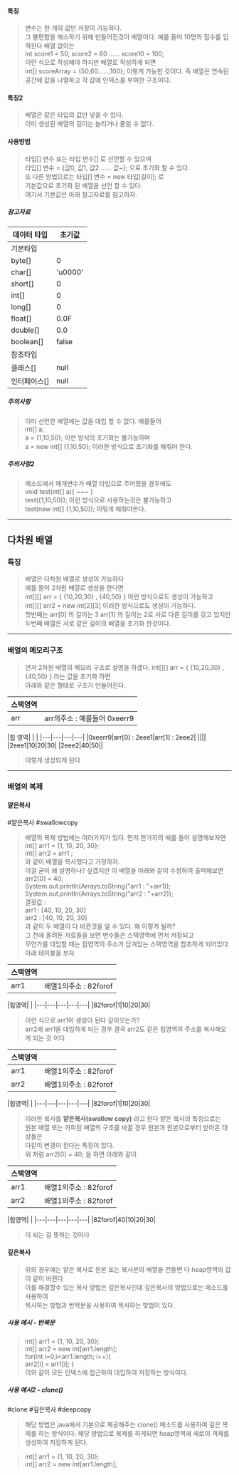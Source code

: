 #### 특징
> 변수는 한 개의 값만 저장이 가능하다.  
> 그 불편함을 해소하기 위해 만들어진것이 배열이다. 
> 예를 들어 10명의 점수를 입력한다 배열 없이는  
> int score1 = 50, score2 = 60 ...... score10 = 100;  
> 이런 식으로 작성해야 하지만 배열로 작성하게 되면  
> int\[] scoreArray = {50,60......,100}; 이렇게 가능한 것이다.
> 즉 배열은 연속된 공간에 값을 나열하고 각 값에 인덱스를 부여한 구조이다.

#### 특징2
> 배열은 같은 타입의 값만 넣을 수 있다.  
> 이미 생성된 배열의 길이는 늘리거나 줄일 수 없다.


#### 사용방법
> 타입\[] 변수 또는 타입 변수\[] 로 선언할 수 있으며  
> 타입\[] 변수 = {값0, 값1, 값2 ...... 값~}; 으로 초기화 할 수 있다.  
> 또 다른 방법으로는  타입\[] 변수 = new 타입\[길이]; 로  
> 기본값으로 초기화 된 배열을 선언 할 수 있다.  
> 여기서 기본값은 아래 참고자료를 참고하자.

##### 참고자료
|데이터 타입|초기값|
|---|---|
|기본타입||
|byte\[]|0|
|char\[]|'u0000'|
|short\[]|0|
|int\[]|0|
|long\[]|0|
|float\[]|0.0F|
|double\[]|0.0|
|boolean\[]|false|
|참조타입||
|클래스\[]|null|
|인터페이스\[]|null|


##### 주의사항
> 이미 선언한 배열에는 값을 대입 할 수 없다. 예를들어  
> int\[] a;  
> a = {1,10,50}; 이런 방식의 초기화는 불가능하며  
> a = new int\[] {1,10,50}; 이러한 방식으로 초기화를 해줘야 한다.

##### 주의사항2
> 메소드에서 매개변수가 배열 타입으로 주어졌을 경우에도  
> void test(int\[] a){ ~~~ }  
> test({1,10,50});  이런 방식으로 사용하는것은 불가능하고  
> test(new int\[] {1,10,50}); 이렇게 해줘야한다.

---
## 다차원 배열

### 특징
> 배열은 다차원 배열로 생성이 가능하다  
> 예를 들어 2차원 배열로 생성을 한다면  
> int\[]\[] arr = { {10,20,30} , {40,50} } 이런 방식으로도 생성이 가능하고  
> int\[]\[] arr2 = new int\[2]\[3] 이러한 방식으로도 생성이 가능하다.  
> 첫번째는 arr\[0] 의 길이는 3 arr\[1] 의 길이는 2로 서로 다른 길이를 갖고 있지만  
> 두번째 배열은 서로 같은 길이의 배열을 초기화 한것이다.

---
### 배열의 메모리구조
> 먼저 2차원 배열의 메모리 구조로 설명을 하겠다.
> int\[]\[] arr = { {10,20,30} , {40,50} } 라는 값을 초기화 하면  
> 아래와 같은 형태로 구조가 만들어진다.


|스택영역| |
|---|---|
|arr|arr의주소 : 예를들어 0xeerr9|

|힙 영역| | |
|---|---|---|---|
|0xeerr9|arr\[0] : 2eee1|arr\[1] : 2eee2|
||||
|2eee1|10|20|30|
|2eee2|40|50||

> 이렇게 생성되게 된다

---

### 배열의 복제
####  얕은복사
#얕은복사  #swallowcopy
> 배열의 복제 방법에는 여러가지가 있다. 먼저 한가지의 예를 들어 설명해보자면
> int\[] arr1 = {1, 10, 20, 30};  
> int\[] arr2 = arr1 ;  
> 와 같이 배열을 복사했다고 가정하자.  
> 이걸 굳이 왜 설명하나? 싶겠지만 이 배열을 아래와 같이 수정하여 출력해보면  
> arr2\[0] = 40;  
> System.out.println(Arrays.toString("arr1 : "+arr1));  
> System.out.println(Arrays.toString("arr2 : "+arr2));  
> 결괏값 :  
> arr1 : \[40, 10, 20, 30]  
> arr2 : \[40, 10, 20, 30]  
> 과 같이 두 배열이 다 바뀐것을 알 수 있다. 왜 이렇게 될까?  
> 그 전에 올려둔 자료들을 보면 변수들은 스택영역에 먼저 저장되고  
> 무언가를 대입할 때는 힙영역의 주소가 담겨있는 스택영역을 참조하게 되어있다  
> 아래 테이블을 보자  

|스택영역| |
|---|---|
|arr1|배열1의주소 : 82forof|

|힙영역| |
|---|---|---|---|---|
|82forof|1|10|20|30|

> 이런 식으로 arr1이 생성이 된다 감이오는가?  
> arr2에 arr1을 대입하게 되는 경우 결국 arr2도 같은 힙영역의 주소를 복사해오게 되는 것 이다.  

|스택영역| |
|---|---|
|arr1|배열1의주소 : 82forof|
|arr2|배열1의주소 : 82forof|

|힙영역| |
|---|---|---|---|---|
|82forof|1|10|20|30|

> 이러한 복사를 **얕은복사(swallow copy)** 라고 한다 얕은 복사의 특징으로는  
> 원본 배열 또는 카피된 배열의 구조를 바꿀 경우 원본과 원본으로부터 받아온 대상들은  
> 다같이 변경이 된다는 특징이 있다.  
> 위 처럼 arr2\[0] = 40; 을 하면 아래와 같이  


|스택영역| |
|---|---|
|arr1|배열1의주소 : 82forof|
|arr2|배열1의주소 : 82forof|

|힙영역| |
|---|---|---|---|---|
|82forof|40|10|20|30|

> 이 되는 걸 뜻하는 것이다

#### 깊은복사
> 위의 경우에는 얕은 복사로 원본 또는 복사본의 배열을 건들면 다 heap영역의 값이 같이 바뀐다  
> 이를 해결할수 있는 복사 방법은 깊은복사인데 깊은복사의 방법으로는 메소드를 사용하여  
> 복사하는 방법과 반복문을 사용하여 복사하는 방법이 있다.  

##### 사용 예시 - 반복문
> int\[] arr1 = {1, 10, 20, 30};  
> int\[] arr2 = new int\[arr1.length];  
> for(int i=0;i<arr1.length; i++){  
>  arr2\[i] = arr1\[i];
> }  
> 이와 같이 모든 인덱스에 접근하여 대입하여 저장하는 방식이다.

##### 사용 예시2 - clone()
#clone #깊은복사 #deepcopy
> 해당 방법은 java에서 기본으로 제공해주는 clone() 메소드를 사용하여 깊은 복제를 하는 방식이다.  해당 방법으로 복제를 하게되면 heap영역에 새로이 객체를 생성하여 저장하게 된다.  

> int\[] arr1 = {1, 10, 20, 30};  
> int\[] arr2 = new int\[arr1.length];  